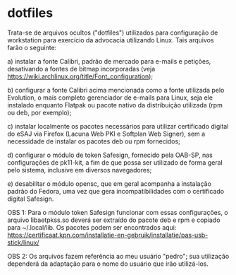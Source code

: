 # dotfiles

Trata-se de arquivos ocultos ("dotfiles") utilizados para configuração de workstation para exercício da advocacia utilizando Linux. Tais arquivos farão o seguinte:

a) instalar a fonte Calibri, padrão de mercado para e-mails e petições, desativando a fontes de bitmap incorporadas (veja https://wiki.archlinux.org/title/Font_configuration);

b) configurar a fonte Calibri acima mencionada como a fonte utilizada pelo Evolution, o mais completo gerenciador de e-mails para Linux, seja ele instalado enquanto Flatpak ou pacote nativo da distribuição utilizada (rpm ou deb, por exemplo);

c) instalar localmente os pacotes necessários para utilizar certificado digital do eSAJ via Firefox (Lacuna Web PKI e Softplan Web Signer), sem a necessidade de instalar os pacotes deb ou rpm fornecidos;

d) configurar o módulo de token Safesign, fornecido pela OAB-SP, nas configurações de pk11-kit, a fim de que possa ser utilizado de forma geral pelo sistema, inclusive em diversos navegadores;

e) desabilitar o módulo opensc, que em geral acompanha a instalação padrão do Fedora, uma vez que gera incompatibilidades com o certificado digital Safesign.

OBS 1: Para o módulo token Safesign funcionar com essas configurações, o arquivo libaetpkss.so deverá ser extraído do pacote deb e rpm e copiado para ~/.local/lib. Os pacotes podem ser encontrados aqui: https://certificaat.kpn.com/installatie-en-gebruik/installatie/pas-usb-stick/linux/

OBS 2: Os arquivos fazem referência ao meu usuário "pedro"; sua utilização dependerá da adaptação para o nome do usuário que irão utilizá-los.
